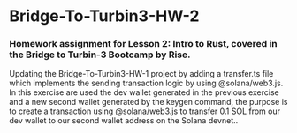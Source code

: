 # Bridge-To-Turbin3-HW-2
### Homework assignment for Lesson 2: Intro to Rust, covered in the Bridge to Turbin-3 Bootcamp by Rise. 
Updating the Bridge-To-Turbin3-HW-1 project by adding a transfer.ts file which implements the sending transaction logic by using @solana/web3.js. In this exercise are used the dev wallet generated 
in the previous exercise and a new second wallet generated by the keygen command, the purpose is to create a transaction using @solana/web3.js to transfer 0.1 SOL from our dev wallet to our second wallet address on the Solana devnet..
